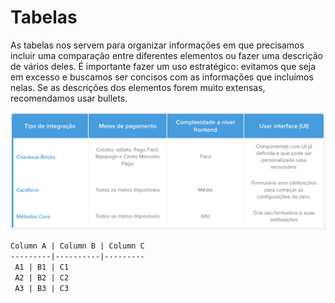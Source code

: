 # Tabelas

As tabelas nos servem para organizar informações em que precisamos incluir uma comparação entre diferentes elementos ou fazer uma descrição de vários deles. É importante fazer um uso estratégico: evitamos que seja em excesso e buscamos ser concisos com as informações que incluímos nelas. Se as descrições dos elementos forem muito extensas, recomendamos usar bullets.

![table-example](/images/style-guide/table-example-pt.png)


```markdown
Column A | Column B | Column C
---------|----------|---------
 A1 | B1 | C1
 A2 | B2 | C2
 A3 | B3 | C3
```

